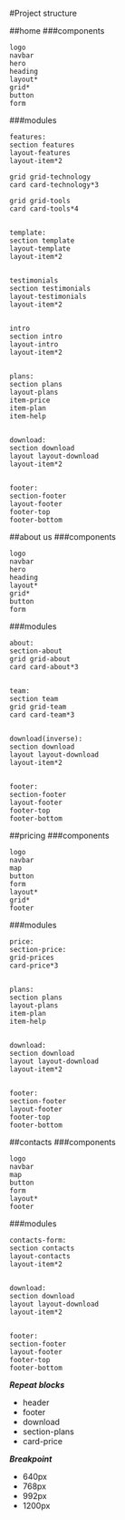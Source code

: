 #Project structure

##home
###components

```text
logo
navbar 
hero
heading
layout*
grid*
button
form
```

###modules
```text
features:
section features
layout-features
layout-item*2

grid grid-technology
card card-technology*3

grid grid-tools
card card-tools*4


template:
section template
layout-template
layout-item*2


testimonials
section testimonials
layout-testimonials
layout-item*2


intro
section intro
layout-intro
layout-item*2


plans:
section plans
layout-plans
item-price
item-plan
item-help


download:
section download
layout layout-download
layout-item*2


footer:
section-footer
layout-footer
footer-top
footer-bottom
```

##about us
###components

```text
logo
navbar 
hero
heading
layout*
grid*
button
form
```

###modules
```text
about:
section-about
grid grid-about
card card-about*3


team:
section team
grid grid-team
card card-team*3


download(inverse):
section download
layout layout-download
layout-item*2


footer:
section-footer
layout-footer
footer-top
footer-bottom
```

##pricing
###components

```text
logo
navbar
map
button
form
layout* 
grid*
footer
```

###modules
```text
price:
section-price:
grid-prices
card-price*3
       
       
plans:
section plans
layout-plans
item-plan
item-help


download:
section download
layout layout-download
layout-item*2


footer:
section-footer
layout-footer
footer-top
footer-bottom
```

##contacts
###components

```text
logo
navbar
map
button
form
layout* 
footer
```

###modules

```text
contacts-form:
section contacts
layout-contacts
layout-item*2
       
       
download:
section download
layout layout-download
layout-item*2


footer:
section-footer
layout-footer
footer-top
footer-bottom
```



***Repeat blocks***
* header
* footer
* download
* section-plans
* card-price


***Breakpoint***
* 640px
* 768px
* 992px
* 1200px

